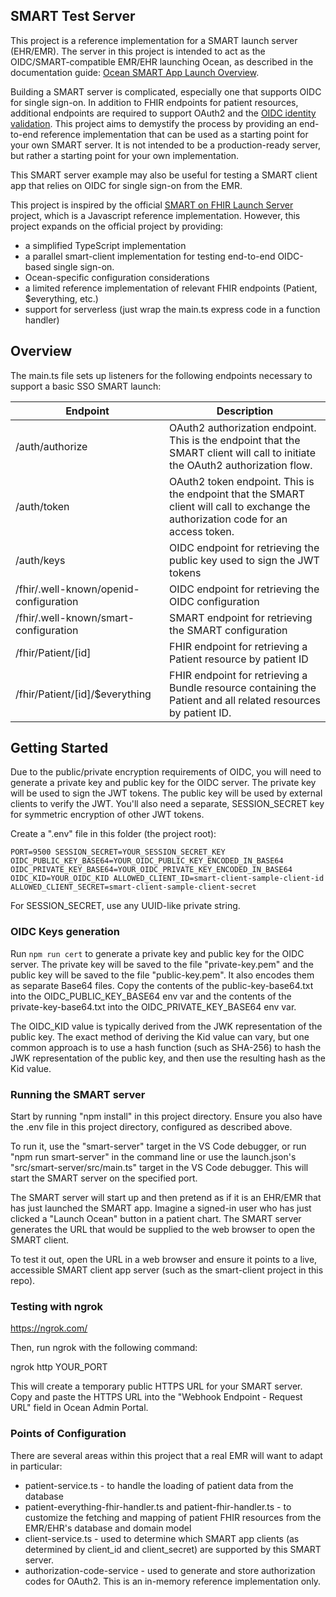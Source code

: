 ## SMART Test Server

This project is a reference implementation for a SMART launch server (EHR/EMR).
The server in this project is intended to act as the OIDC/SMART-compatible EMR/EHR launching Ocean, as described in the documentation guide:
[Ocean SMART App Launch Overview](https://support.cognisantmd.com/hc/en-us/articles/360057458272-Ocean-SMART-App-Launch-Overview-SMART-on-FHIR-EHR-Contextual-Launch-).

Building a SMART server is complicated, especially one that supports OIDC for single sign-on. In addition to FHIR endpoints for patient resources, additional endpoints are required to support OAuth2 and the [OIDC identity validation](https://openid.net/specs/openid-connect-core-1_0.html). This project aims to demystify the process by providing an end-to-end reference implementation that can be used as a starting point for your own SMART server. It is not intended to be a production-ready server, but rather a starting point for your own implementation.

This SMART server example may also be useful for testing a SMART client app that relies on OIDC for single sign-on from the EMR.

This project is inspired by the official [SMART on FHIR Launch Server](https://github.com/smart-on-fhir/smart-launcher) project, which is a Javascript reference implementation. However, this project expands on the official project by providing:

- a simplified TypeScript implementation
- a parallel smart-client implementation for testing end-to-end OIDC-based single sign-on.
- Ocean-specific configuration considerations
- a limited reference implementation of relevant FHIR endpoints (Patient, $everything, etc.)
- support for serverless (just wrap the main.ts express code in a function handler)

## Overview

The main.ts file sets up listeners for the following endpoints necessary to support a basic SSO SMART launch:

| Endpoint                               | Description                                                                                                                         |
| -------------------------------------- | ----------------------------------------------------------------------------------------------------------------------------------- |
| /auth/authorize                        | OAuth2 authorization endpoint. This is the endpoint that the SMART client will call to initiate the OAuth2 authorization flow.      |
| /auth/token                            | OAuth2 token endpoint. This is the endpoint that the SMART client will call to exchange the authorization code for an access token. |
| /auth/keys                             | OIDC endpoint for retrieving the public key used to sign the JWT tokens                                                             |
| /fhir/.well-known/openid-configuration | OIDC endpoint for retrieving the OIDC configuration                                                                                 |
| /fhir/.well-known/smart-configuration  | SMART endpoint for retrieving the SMART configuration                                                                               |
| /fhir/Patient/[id]                     | FHIR endpoint for retrieving a Patient resource by patient ID                                                                       |
| /fhir/Patient/[id]/$everything         | FHIR endpoint for retrieving a Bundle resource containing the Patient and all related resources by patient ID.                      |

## Getting Started

Due to the public/private encryption requirements of OIDC, you will need to generate a private key and public key for the OIDC server. The private key will be used to sign the JWT tokens. The public key will be used by external clients to verify the JWT. You'll also need a separate, SESSION_SECRET key for symmetric encryption of other JWT tokens.

Create a ".env" file in this folder (the project root):

`PORT=9500
SESSION_SECRET=YOUR_SESSION_SECRET_KEY
OIDC_PUBLIC_KEY_BASE64=YOUR_OIDC_PUBLIC_KEY_ENCODED_IN_BASE64
OIDC_PRIVATE_KEY_BASE64=YOUR_OIDC_PRIVATE_KEY_ENCODED_IN_BASE64
OIDC_KID=YOUR_OIDC_KID
ALLOWED_CLIENT_ID=smart-client-sample-client-id
ALLOWED_CLIENT_SECRET=smart-client-sample-client-secret`

For SESSION_SECRET, use any UUID-like private string.

### OIDC Keys generation

Run `npm run cert` to generate a private key and public key for the OIDC server. The private key will be saved to the file "private-key.pem" and the public key will be saved to the file "public-key.pem". It also encodes them as separate Base64 files. Copy the contents of the public-key-base64.txt into the OIDC_PUBLIC_KEY_BASE64 env var and the contents of the private-key-base64.txt into the OIDC_PRIVATE_KEY_BASE64 env var.

The OIDC_KID value is typically derived from the JWK representation of the public key. The exact method of deriving the Kid value can vary, but one common approach is to use a hash function (such as SHA-256) to hash the JWK representation of the public key, and then use the resulting hash as the Kid value.

### Running the SMART server

Start by running "npm install" in this project directory. Ensure you also have the .env file in this project directory, configured as described above.

To run it, use the "smart-server" target in the VS Code debugger, or run "npm run smart-server" in the command line or use the launch.json's "src/smart-server/src/main.ts" target in the VS Code debugger. This will start the SMART server on the specified port.

The SMART server will start up and then pretend as if it is an EHR/EMR that has just launched the SMART app. Imagine a signed-in user who has just clicked a "Launch Ocean" button in a patient chart. The SMART server generates the URL that would be supplied to the web browser to open the SMART client.

To test it out, open the URL in a web browser and ensure it points to a live, accessible SMART client app server (such as the smart-client project in this repo).

### Testing with ngrok

https://ngrok.com/

Then, run ngrok with the following command:

ngrok http YOUR_PORT

This will create a temporary public HTTPS URL for your SMART server. Copy and paste the HTTPS URL into the "Webhook Endpoint - Request URL" field in Ocean Admin Portal.

### Points of Configuration

There are several areas within this project that a real EMR will want to adapt in particular:

- patient-service.ts - to handle the loading of patient data from the database
- patient-everything-fhir-handler.ts and patient-fhir-handler.ts - to customize the fetching and mapping of patient FHIR resources from the EMR/EHR's database and domain model
- client-service.ts - used to determine which SMART app clients (as determined by client_id and client_secret) are supported by this SMART server.
- authorization-code-service - used to generate and store authorization codes for OAuth2. This is an in-memory reference implementation only.
